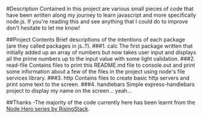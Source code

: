 #Description
Contained in this project are various small pieces of code that have been written along my journey to learn javascript and more specifically node.js.
If you're reading this and see anything that I could do to improve don't hesitate to let me know!

##Project Contents
Brief descriptions of the intentions of each package (are they called packages in js..?).
###1. calc
The first package written that initially added up an array of numbers but now takes user input and displays all the prime numbers up to the input value with some light validation.
###2. read-file
Contains files to print this README.md file to console.out and print some information about a few of the files in the project using node's file services library.
###3. http
Contains files to create basic http servers and print some text to the screen.
###4. handlebars
Simple express-handlebars project to display my name on the screen... yeah...

##Thanks
-The majority of the code currently here has been learnt from the  [Node Hero series by RisingStack](https://blog.risingstack.com/node-hero-tutorial-getting-started-with-node-js/).
